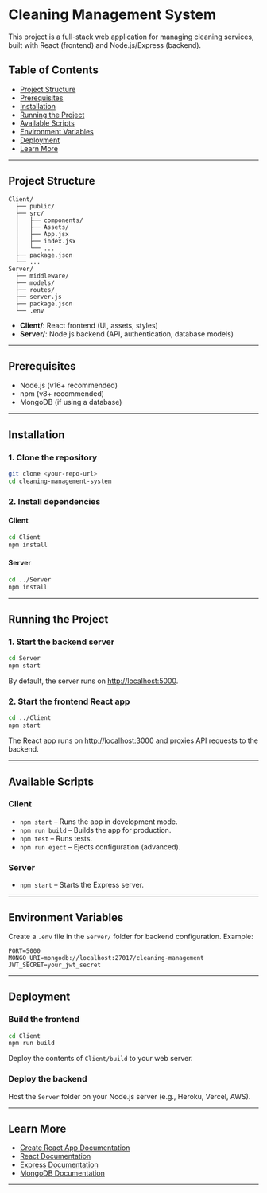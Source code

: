 # Cleaning Management System

This project is a full-stack web application for managing cleaning services, built with React (frontend) and Node.js/Express (backend).

## Table of Contents

- [Project Structure](#project-structure)
- [Prerequisites](#prerequisites)
- [Installation](#installation)
- [Running the Project](#running-the-project)
- [Available Scripts](#available-scripts)
- [Environment Variables](#environment-variables)
- [Deployment](#deployment)
- [Learn More](#learn-more)

---

## Project Structure

```
Client/
  ├── public/
  ├── src/
  │   ├── components/
  │   ├── Assets/
  │   ├── App.jsx
  │   ├── index.jsx
  │   └── ...
  ├── package.json
  └── ...
Server/
  ├── middleware/
  ├── models/
  ├── routes/
  ├── server.js
  ├── package.json
  └── .env
```

- **Client/**: React frontend (UI, assets, styles)
- **Server/**: Node.js backend (API, authentication, database models)

---

## Prerequisites

- Node.js (v16+ recommended)
- npm (v8+ recommended)
- MongoDB (if using a database)

---

## Installation

### 1. Clone the repository

```sh
git clone <your-repo-url>
cd cleaning-management-system
```

### 2. Install dependencies

#### Client

```sh
cd Client
npm install
```

#### Server

```sh
cd ../Server
npm install
```

---

## Running the Project

### 1. Start the backend server

```sh
cd Server
npm start
```

By default, the server runs on [http://localhost:5000](http://localhost:5000).

### 2. Start the frontend React app

```sh
cd ../Client
npm start
```

The React app runs on [http://localhost:3000](http://localhost:3000) and proxies API requests to the backend.

---

## Available Scripts

### Client

- `npm start` – Runs the app in development mode.
- `npm run build` – Builds the app for production.
- `npm test` – Runs tests.
- `npm run eject` – Ejects configuration (advanced).

### Server

- `npm start` – Starts the Express server.

---

## Environment Variables

Create a `.env` file in the `Server/` folder for backend configuration. Example:

```
PORT=5000
MONGO_URI=mongodb://localhost:27017/cleaning-management
JWT_SECRET=your_jwt_secret
```

---

## Deployment

### Build the frontend

```sh
cd Client
npm run build
```

Deploy the contents of `Client/build` to your web server.

### Deploy the backend

Host the `Server` folder on your Node.js server (e.g., Heroku, Vercel, AWS).

---

## Learn More

- [Create React App Documentation](https://facebook.github.io/create-react-app/docs/getting-started)
- [React Documentation](https://reactjs.org/)
- [Express Documentation](https://expressjs.com/)
- [MongoDB Documentation](https://docs.mongodb.com/)

---



